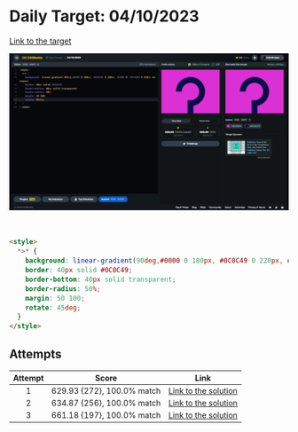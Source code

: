 # Daily Target: 04/10/2023

[Link to the target](https://cssbattle.dev/play/rGnEqDcXbtOH38xBaDsj)

![img](../images/target-solution/daily-target_2023-10-04.png)

<br>

```html
<style>
  *>* {
    background: linear-gradient(90deg,#0000 0 180px, #0C0C49 0 220px, #0000 0) #DA30D4 0 210px no-repeat;
    border: 40px solid #0C0C49;
    border-bottom: 40px solid transparent;
    border-radius: 50%;
    margin: 50 100;
    rotate: 45deg;
  }
</style>
```

## Attempts
| Attempt | Score | Link |
|:-:|:-:|:-:|
| 1 | 629.93 {272}, 100.0% match | [Link to the solution](../html/daily-target_2023-10-04_attempt-01.html) |
| 2 | 634.87 {256}, 100.0% match | [Link to the solution](../html/daily-target_2023-10-04_attempt-02.html) |
| 3 | 661.18 {197}, 100.0% match | [Link to the solution](../html/daily-target_2023-10-04_attempt-03.html) |